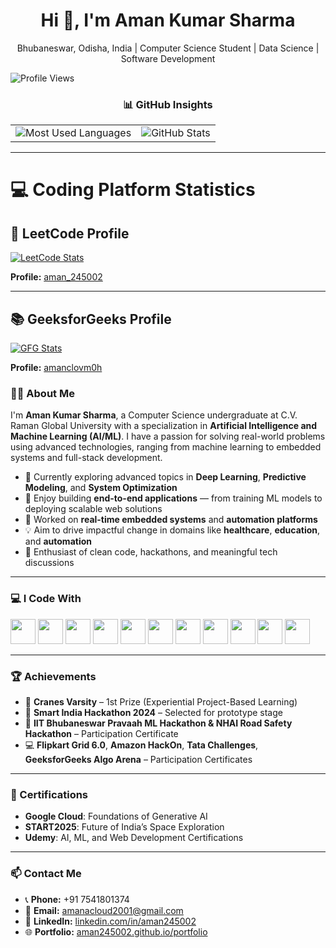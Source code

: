 <h1 align="center">Hi 👋, I'm Aman Kumar Sharma</h1>
<p align="center">Bhubaneswar, Odisha, India | Computer Science Student | Data Science | Software Development </p>

![Profile Views](https://komarev.com/ghpvc/?username=aman245002&label=Profile%20views&color=0e75b6&style=flat)

<h3 align="center">📊 GitHub Insights</h3>

<div align="center">
  <table>
    <tr>
      <td>
        <img src="https://github-readme-stats.vercel.app/api/top-langs/?username=aman245002&layout=compact&theme=default" alt="Most Used Languages" />
      </td>
      <td>
        <img src="https://github-readme-stats.vercel.app/api?username=aman245002&show_icons=true&theme=default" alt="GitHub Stats" />
      </td>
    </tr>
  </table>
</div>




---

# 💻 Coding Platform Statistics

## 🧮 LeetCode Profile

[![LeetCode Stats](https://leetcard.jacoblin.cool/aman_245002?theme=dark&font=baloo&ext=contest)](https://leetcode.com/u/aman_245002/)

**Profile:** [aman_245002](https://leetcode.com/u/aman_245002/)

---

## 📚 GeeksforGeeks Profile

[![GFG Stats](https://geeks-for-geeks-stats-api-napiyo.vercel.app/?userName=amanclovm0h&theme=dark)](https://www.geeksforgeeks.org/user/amanclovm0h/)

**Profile:** [amanclovm0h](https://www.geeksforgeeks.org/user/amanclovm0h/)


### 👨‍💻 About Me

I'm **Aman Kumar Sharma**, a Computer Science undergraduate at C.V. Raman Global University with a specialization in **Artificial Intelligence and Machine Learning (AI/ML)**. I have a passion for solving real-world problems using advanced technologies, ranging from machine learning to embedded systems and full-stack development.

- 🔭 Currently exploring advanced topics in **Deep Learning**, **Predictive Modeling**, and **System Optimization**
- 🚀 Enjoy building **end-to-end applications** — from training ML models to deploying scalable web solutions
- 🤖 Worked on **real-time embedded systems** and **automation platforms**
- 💡 Aim to drive impactful change in domains like **healthcare**, **education**, and **automation**
- 🧠 Enthusiast of clean code, hackathons, and meaningful tech discussions

---

### 💻 I Code With

<div align="left">
  <img src="https://cdn.jsdelivr.net/gh/devicons/devicon/icons/c/c-original.svg" height="40" />
  <img src="https://cdn.jsdelivr.net/gh/devicons/devicon/icons/cplusplus/cplusplus-original.svg" height="40" />
  <img src="https://cdn.jsdelivr.net/gh/devicons/devicon/icons/java/java-original.svg" height="40" />
  <img src="https://cdn.jsdelivr.net/gh/devicons/devicon/icons/python/python-original.svg" height="40" />
  <img src="https://cdn.jsdelivr.net/gh/devicons/devicon/icons/javascript/javascript-original.svg" height="40" />
  <img src="https://cdn.jsdelivr.net/gh/devicons/devicon/icons/html5/html5-original.svg" height="40" />
  <img src="https://cdn.jsdelivr.net/gh/devicons/devicon/icons/css3/css3-original.svg" height="40" />
  <img src="https://cdn.jsdelivr.net/gh/devicons/devicon/icons/react/react-original.svg" height="40" />
  <img src="https://cdn.jsdelivr.net/gh/devicons/devicon/icons/nodejs/nodejs-original.svg" height="40" />
  <img src="https://cdn.jsdelivr.net/gh/devicons/devicon/icons/mysql/mysql-original.svg" height="40" />
  <img src="https://cdn.jsdelivr.net/gh/devicons/devicon/icons/mongodb/mongodb-original.svg" height="40" />
</div>

---

### 🏆 Achievements

- 🏅 **Cranes Varsity** – 1st Prize (Experiential Project-Based Learning)  
- 🌟 **Smart India Hackathon 2024** – Selected for prototype stage  
- 🤖 **IIT Bhubaneswar Pravaah ML Hackathon & NHAI Road Safety Hackathon** – Participation Certificate
- 💻 **Flipkart Grid 6.0**, **Amazon HackOn**, **Tata Challenges**, **GeeksforGeeks Algo Arena** – Participation Certificates

---

### 📜 Certifications

- **Google Cloud**: Foundations of Generative AI  
- **START2025**: Future of India’s Space Exploration  
- **Udemy**: AI, ML, and Web Development Certifications  

---

### 📫 Contact Me

- 📞 **Phone:** +91 7541801374  
- 📧 **Email:** [amanacloud2001@gmail.com](mailto:amanacloud2001@gmail.com)  
- 💼 **LinkedIn:** [linkedin.com/in/aman245002](https://www.linkedin.com/in/aman-kumar-sharma-8b892b345/)  
- 🌐 **Portfolio:** [aman245002.github.io/portfolio](https://aman245002.github.io/portfolio)



